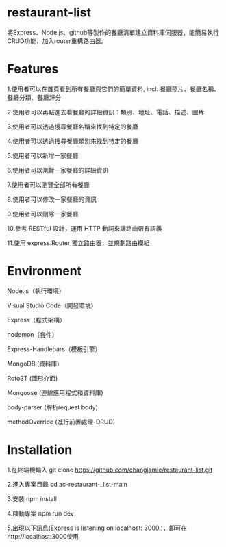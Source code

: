 # restaurant-list
將Express、Node.js、github等製作的餐廳清單建立資料庫伺服器，能簡易執行CRUD功能，加入router重構路由器。

# Features

1.使用者可以在首頁看到所有餐廳與它們的簡單資料, incl. 餐廳照片、餐廳名稱、餐廳分類、餐廳評分

2.使用者可以再點進去看餐廳的詳細資訊：類別、地址、電話、描述、圖片

3.使用者可以透過搜尋餐廳名稱來找到特定的餐廳

4.使用者可以透過搜尋餐廳類別來找到特定的餐廳

5.使用者可以新增一家餐廳

6.使用者可以瀏覽一家餐廳的詳細資訊

7.使用者可以瀏覽全部所有餐廳

8.使用者可以修改一家餐廳的資訊

9.使用者可以刪除一家餐廳

10.參考 RESTful 設計，運用 HTTP 動詞來讓路由帶有語義

11.使用 express.Router 獨立路由器，並規劃路由模組

# Environment

Node.js（執行環境）

Visual Studio Code（開發環境）

Express（程式架構）

nodemon（套件）

Express-Handlebars（模板引擎）

MongoDB (資料庫)

Roto3T (圖形介面)

Mongoose (連線應用程式和資料庫)

body-parser (解析request body)

methodOverride (進行前置處理-DRUD)


# Installation

1.在終端機輸入 git clone https://github.com/changjamie/restaurant-list.git

2.進入專案目錄 cd ac-restaurant-_list-main

3.安裝 npm install

4.啟動專案 npm run dev

5.出現以下訊息(Express is listening on localhost: 3000.)，即可在http://localhost:3000使用

